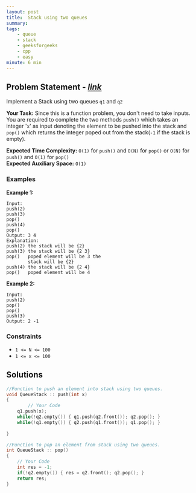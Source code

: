 ```yaml
---
layout: post
title:  Stack using two queues              
summary:
tags:
    - queue
    - stack
    - geeksforgeeks
    - cpp
    - easy
minute: 6 min
---
```


## Problem Statement - [*link*](https://practice.geeksforgeeks.org/problems/stack-using-two-queues/0/?track=DSASP-Queue&batchId=154#)  

Implement a Stack using two queues `q1` and `q2`


**Your Task:** 
Since this is a function problem, you don't need to take inputs. You are required to complete the two methods `push()` which takes an integer '`x`' as input denoting the element to be pushed into the stack and `pop()` which returns the integer poped out from the stack(`-1` if the stack is empty).


**Expected Time Complexity:** `O(1)`   for `push()` and `O(N)` for `pop()` or `O(N)` for `push()` and `O(1)` for `pop()`         
**Expected Auxiliary Space:** `O(1)` 


### Examples

**Example 1:**   
```
Input:
push(2)
push(3)
pop()
push(4)
pop()
Output: 3 4
Explanation:
push(2) the stack will be {2}
push(3) the stack will be {2 3}
pop()   poped element will be 3 the 
        stack will be {2}
push(4) the stack will be {2 4}
pop()   poped element will be 4  
```


**Example 2:**   
```
Input:
push(2)
pop()
pop()
push(3)
Output: 2 -1

```


### Constraints

+ `1 <= N <= 100`
+ `1 <= x <= 100`

## Solutions

```cpp
//Function to push an element into stack using two queues.
void QueueStack :: push(int x)
{
        // Your Code
    q1.push(x);
    while(!q2.empty()) { q1.push(q2.front()); q2.pop(); }
    while(!q1.empty()) { q2.push(q1.front()); q1.pop(); }
    
}

//Function to pop an element from stack using two queues. 
int QueueStack :: pop()
{
    // Your Code   
    int res = -1;
    if(!q2.empty()) { res = q2.front(); q2.pop(); }
    return res;
}
```

